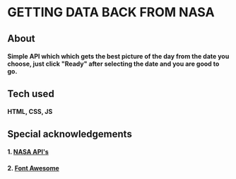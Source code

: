 <h1> GETTING DATA BACK FROM NASA </h1>

<h2>About</h2>
<h4>Simple API which which gets the best picture of the day from the date you choose, just click "Ready" after selecting the date and you are good to go.</h4>

<h2>Tech used</h2>
<h4>HTML, CSS, JS</h4>

<h2>Special acknowledgements</h2>
<h4>
  1. <a href="https://api.nasa.gov/">NASA API's</a>
</h4>
<h4>
  2. <a href="https://fontawesome.com/">Font Awesome</a>
</h4>
